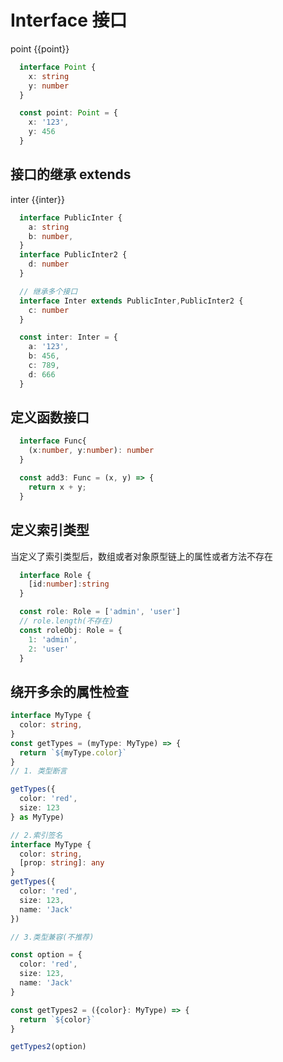 # Interface 接口

<div>
  <p>point  {{point}}</p>
</div>

```typescript
  interface Point {
    x: string
    y: number
  }

  const point: Point = {
    x: '123',
    y: 456
  }
```
## 接口的继承 extends

<div>
  <p>inter  {{inter}}</p>
</div>

```typescript
  interface PublicInter {
    a: string
    b: number,
  }
  interface PublicInter2 {
    d: number
  }

  // 继承多个接口
  interface Inter extends PublicInter,PublicInter2 {
    c: number
  }

  const inter: Inter = {
    a: '123',
    b: 456,
    c: 789,
    d: 666
  }
```
## 定义函数接口

```typescript
  interface Func{
    (x:number, y:number): number
  }

  const add3: Func = (x, y) => {
    return x + y;
  }
```
## 定义索引类型

<div>
  <n-alert title="注意" type="error">
    当定义了索引类型后，数组或者对象原型链上的属性或者方法不存在
  </n-alert>
</div>

```typescript
  interface Role {
    [id:number]:string
  }

  const role: Role = ['admin', 'user']
  // role.length(不存在)
  const roleObj: Role = {
    1: 'admin',
    2: 'user'
  }
```
## 绕开多余的属性检查

```typescript
interface MyType {
  color: string,
}
const getTypes = (myType: MyType) => {
  return `${myType.color}`
}
// 1. 类型断言

getTypes({
  color: 'red',
  size: 123
} as MyType)

// 2.索引签名
interface MyType {
  color: string,
  [prop: string]: any
}
getTypes({
  color: 'red',
  size: 123,
  name: 'Jack'
})

// 3.类型兼容(不推荐)

const option = {
  color: 'red',
  size: 123,
  name: 'Jack'
}

const getTypes2 = ({color}: MyType) => {
  return `${color}`
}

getTypes2(option)
```


<script lang="ts" setup>

  interface Point {
    x: string
    y: number,
    z?: number
  }

  // 可以进行属性的扩展
  interface Point {
    a: string
  }

  const point: Point = {
    x: '123',
    y: 456,
    a: '123'
  }

  interface PublicInter {
    a: string
    b: number,
  }
  interface PublicInter2 {
    d: number
  }
  interface Inter extends PublicInter,PublicInter2 {
    c: number
  }
  const inter: Inter = {
    a: '123',
    b: 456,
    c: 789,
    d: 666
  }
  
  interface Func{
    (x:number, y:number): number
  }

  const add3: Func = (x, y) => {
    return x + y;
  }

  interface Role {
    [id:number]:string
  }

  const role: Role = ['admin', 'user']
  // role.length(不存在)
  const roleObj: Role = {
    1: 'admin',
    2: 'user'
  }
</script>